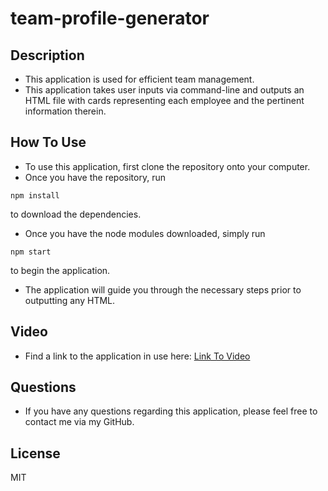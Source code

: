 # team-profile-generator

## Description

- This application is used for efficient team management.
- This application takes user inputs via command-line and outputs an HTML file with cards representing each employee and the pertinent information therein.

## How To Use

- To use this application, first clone the repository onto your computer.
- Once you have the repository, run

```
npm install
```

to download the dependencies.

- Once you have the node modules downloaded, simply run

```
npm start
```

to begin the application.

- The application will guide you through the necessary steps prior to outputting any HTML.

## Video

- Find a link to the application in use here: [Link To Video](https://drive.google.com/drive/folders/1BpJERda_smyrOtvPDNJWQGPl5rnPYWMg?usp=sharing)

## Questions

- If you have any questions regarding this application, please feel free to contact me via my GitHub.

## License

MIT

